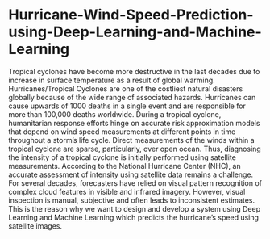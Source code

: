 # Hurricane-Wind-Speed-Prediction-using-Deep-Learning-and-Machine-Learning

Tropical cyclones have become more destructive in the last decades due to increase in surface temperature as a result of global warming. Hurricanes/Tropical Cyclones are one of the costliest natural disasters globally because of the wide range of associated hazards. Hurricanes can cause upwards of 1000 deaths in a single event and are responsible for more than 100,000 deaths worldwide. During a tropical cyclone, humanitarian response efforts hinge on accurate risk approximation models that depend on wind speed measurements at different points in time throughout a storm’s life cycle.
Direct measurements of the winds within a tropical cyclone are sparse, particularly, over open ocean. Thus, diagnosing the intensity of a tropical cyclone is initially performed using satellite measurements. According to the National Hurricane Center (NHC), an accurate assessment of intensity using satellite data remains a challenge.
For several decades, forecasters have relied on visual pattern recognition of complex cloud features in visible and infrared imagery. However, visual inspection is manual, subjective and often leads to inconsistent estimates. This is the reason why we want to design and develop a system using Deep Learning and Machine Learning which predicts the hurricane’s speed using satellite images.
